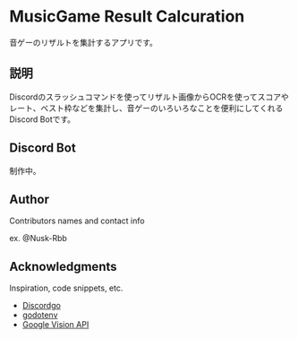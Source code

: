 # MusicGame Result Calcuration

音ゲーのリザルトを集計するアプリです。

## 説明

Discordのスラッシュコマンドを使ってリザルト画像からOCRを使ってスコアやレート、ベスト枠などを集計し、音ゲーのいろいろなことを便利にしてくれるDiscord Botです。

## Discord Bot

制作中。

## Author

Contributors names and contact info

ex. @Nusk-Rbb

## Acknowledgments

Inspiration, code snippets, etc.
* [Discordgo](https://github.com/bwmarrin/discordgo)
* [godotenv](https://github.com/joho/godotenv)
* [Google Vision API](https://cloud.google.com/vision?hl=ja)